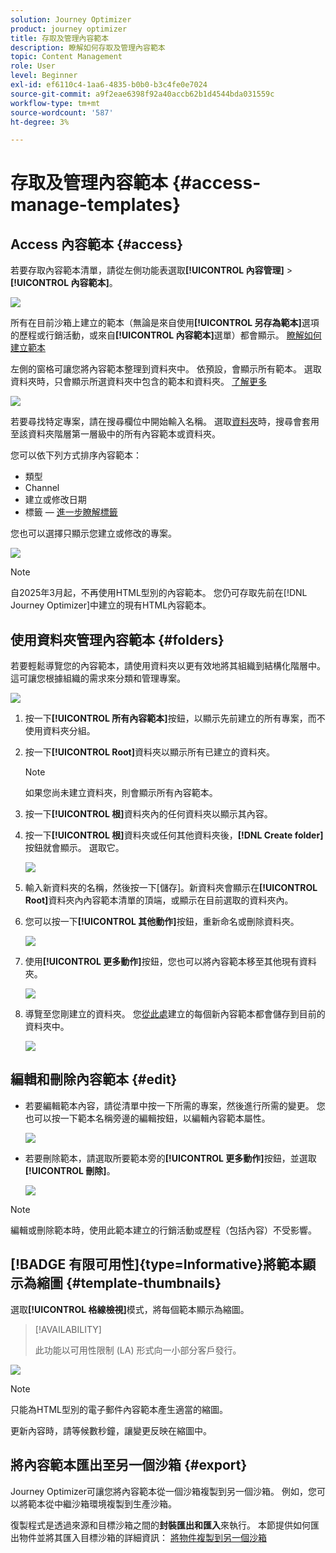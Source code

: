 ```yaml
---
solution: Journey Optimizer
product: journey optimizer
title: 存取及管理內容範本
description: 瞭解如何存取及管理內容範本
topic: Content Management
role: User
level: Beginner
exl-id: ef6110c4-1aa6-4835-b0b0-b3c4fe0e7024
source-git-commit: a9f2eae6398f92a40accb62b1d4544bda031559c
workflow-type: tm+mt
source-wordcount: '587'
ht-degree: 3%

---
```


# 存取及管理內容範本 {#access-manage-templates}

## Access 內容範本 {#access}

若要存取內容範本清單，請從左側功能表選取&#x200B;**[!UICONTROL 內容管理]** > **[!UICONTROL 內容範本]**。

![](assets/content-template-list.png)

所有在目前沙箱上建立的範本（無論是來自使用&#x200B;**[!UICONTROL 另存為範本]**&#x200B;選項的歷程或行銷活動，或來自&#x200B;**[!UICONTROL 內容範本]**&#x200B;選單）都會顯示。 [瞭解如何建立範本](#create-content-templates)

左側的窗格可讓您將內容範本整理到資料夾中。 依預設，會顯示所有範本。 選取資料夾時，只會顯示所選資料夾中包含的範本和資料夾。 [了解更多](#folders)

![](assets/content-template-list-folders.png)

若要尋找特定專案，請在搜尋欄位中開始輸入名稱。 選取[資料夾](#folders)時，搜尋會套用至該資料夾<!--(not nested items)-->階層第一層級中的所有內容範本或資料夾。

您可以依下列方式排序內容範本：

* 類型
* Channel
* 建立或修改日期
* 標籤 — [進一步瞭解標籤](../start/search-filter-categorize.md#tags)

您也可以選擇只顯示您建立或修改的專案。

![](assets/content-template-list-filters.png)

>[!NOTE]
>
>自2025年3月起，不再使用HTML型別的內容範本。 您仍可存取先前在[!DNL Journey Optimizer]中建立的現有HTML內容範本。

## 使用資料夾管理內容範本 {#folders}

若要輕鬆導覽您的內容範本，請使用資料夾以更有效地將其組織到結構化階層中。 這可讓您根據組織的需求來分類和管理專案。

![](assets/content-template-folders.png)

1. 按一下&#x200B;**[!UICONTROL 所有內容範本]**&#x200B;按鈕，以顯示先前建立的所有專案，而不使用資料夾分組。

1. 按一下&#x200B;**[!UICONTROL Root]**&#x200B;資料夾以顯示所有已建立的資料夾。

   >[!NOTE]
   >
   >如果您尚未建立資料夾，則會顯示所有內容範本。

1. 按一下&#x200B;**[!UICONTROL 根]**&#x200B;資料夾內的任何資料夾以顯示其內容。

1. 按一下&#x200B;**[!UICONTROL 根]**&#x200B;資料夾或任何其他資料夾後，**[!DNL Create folder]**&#x200B;按鈕就會顯示。 選取它。

   ![](assets/content-template-create-folder.png)

1. 輸入新資料夾的名稱，然後按一下[儲存]。**&#x200B;** 新資料夾會顯示在&#x200B;**[!UICONTROL Root]**&#x200B;資料夾內內容範本清單的頂端，或顯示在目前選取的資料夾內。

1. 您可以按一下&#x200B;**[!UICONTROL 其他動作]**&#x200B;按鈕，重新命名或刪除資料夾。

   ![](assets/content-template-folder-more-actions.png)

1. 使用&#x200B;**[!UICONTROL 更多動作]**&#x200B;按鈕，您也可以將內容範本移至其他現有資料夾。

   ![](assets/content-template-folder-moved.png)

1. 導覽至您剛建立的資料夾。 您[從此處](create-content-templates.md)建立的每個新內容範本都會儲存到目前的資料夾中。

   ![](assets/content-template-folder-create.png)

## 編輯和刪除內容範本 {#edit}

* 若要編輯範本內容，請從清單中按一下所需的專案，然後進行所需的變更。 您也可以按一下範本名稱旁邊的編輯按鈕，以編輯內容範本屬性。

  ![](assets/content-template-edit.png)

* 若要刪除範本，請選取所要範本旁的&#x200B;**[!UICONTROL 更多動作]**&#x200B;按鈕，並選取&#x200B;**[!UICONTROL 刪除]**。

  ![](assets/content-template-list-delete.png)

>[!NOTE]
>
>編輯或刪除範本時，使用此範本建立的行銷活動或歷程（包括內容）不受影響。

## [!BADGE 有限可用性]{type=Informative}將範本顯示為縮圖 {#template-thumbnails}

選取&#x200B;**[!UICONTROL 格線檢視]**&#x200B;模式，將每個範本顯示為縮圖。

>[!AVAILABILITY]
>
>此功能以可用性限制 (LA) 形式向一小部分客戶發行。

![](assets/content-template-grid-view.png)

>[!NOTE]
>
>只能為HTML型別的電子郵件內容範本產生適當的縮圖。

更新內容時，請等候數秒鐘，讓變更反映在縮圖中。

## 將內容範本匯出至另一個沙箱 {#export}

Journey Optimizer可讓您將內容範本從一個沙箱複製到另一個沙箱。 例如，您可以將範本從中繼沙箱環境複製到生產沙箱。

復製程式是透過來源和目標沙箱之間的&#x200B;**封裝匯出和匯入**&#x200B;來執行。 本節提供如何匯出物件並將其匯入目標沙箱的詳細資訊： [將物件複製到另一個沙箱](../configuration/copy-objects-to-sandbox.md)


